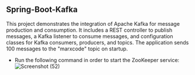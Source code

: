 ## Spring-Boot-Kafka
This project demonstrates the integration of Apache Kafka for message production and consumption. It includes a REST controller to publish messages, a Kafka listener to consume messages, and configuration classes for Kafka consumers, producers, and topics. The application sends 100 messages to the "marxcode" topic on startup. 

- Run the following command in order to start the ZooKeeper service:
![Screenshot (52)](https://github.com/Marx-wrld/Spring-Boot-Kafka/assets/105711066/79a4a59e-d46f-48f0-aefc-cec458343d60)
